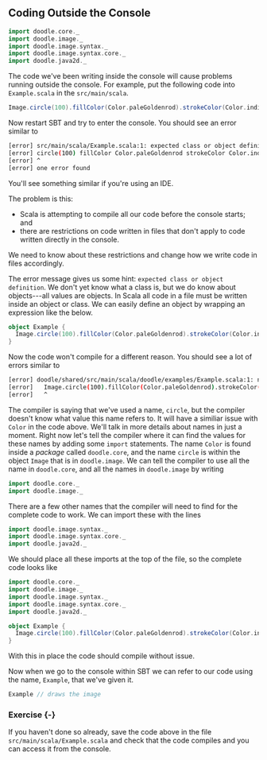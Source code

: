 ## Coding Outside the Console

```scala mdoc:invisible
import doodle.core._
import doodle.image._
import doodle.image.syntax._
import doodle.image.syntax.core._
import doodle.java2d._
```

The code we've been writing inside the console will cause problems running outside the console. For example, put the following code into `Example.scala` in the `src/main/scala`.

```scala mdoc:silent
Image.circle(100).fillColor(Color.paleGoldenrod).strokeColor(Color.indianRed)
```

Now restart SBT and try to enter the console. You should see an error similar to

```bash
[error] src/main/scala/Example.scala:1: expected class or object definition
[error] circle(100) fillColor Color.paleGoldenrod strokeColor Color.indianRed
[error] ^
[error] one error found
```

You'll see something similar if you're using an IDE.

The problem is this:

- Scala is attempting to compile all our code before the console starts; and
- there are restrictions on code written in files that don't apply to code written directly in the console.

We need to know about these restrictions and change how we write code in files accordingly.

The error message gives us some hint: `expected class or object definition`. We don't yet know what a class is, but we do know about objects---all values are objects. In Scala all code in a file must be written inside an object or class. We can easily define an object by wrapping an expression like the below.

```scala mdoc:silent
object Example {
  Image.circle(100).fillColor(Color.paleGoldenrod).strokeColor(Color.indianRed).draw()
}
```

Now the code won't compile for a different reason. You should see a lot of errors similar to

```bash
[error] doodle/shared/src/main/scala/doodle/examples/Example.scala:1: not found: value Image
[error]   Image.circle(100).fillColor(Color.paleGoldenrod).strokeColor(Color.indianRed).draw()
[error]   ^
```

The compiler is saying that we've used a name, `circle`, but the compiler doesn't know what value this name refers to.
It will have a similiar issue with `Color` in the code above.
We'll talk in more details about names in just a moment.
Right now let's tell the compiler where it can find the values for these names by adding some `import` statements.
The name `Color` is found inside a *package* called `doodle.core`, and the name `circle` is within the object `Image` that is in `doodle.image`.
We can tell the compiler to use all the name in `doodle.core`, and all the names in `doodle.image` by writing

```scala mdoc:silent
import doodle.core._
import doodle.image._
```

There are a few other names that the compiler will need to find for the complete code to work.
We can import these with the lines

```scala mdoc:silent
import doodle.image.syntax._
import doodle.image.syntax.core._
import doodle.java2d._
```

We should place all these imports at the top of the file, so the complete code looks like

```scala
import doodle.core._
import doodle.image._
import doodle.image.syntax._
import doodle.image.syntax.core._
import doodle.java2d._

object Example {
  Image.circle(100).fillColor(Color.paleGoldenrod).strokeColor(Color.indianRed).draw()
}
```

With this in place the code should compile without issue.

Now when we go to the console within SBT we can refer to our code using the name, `Example`, that we've given it.

```scala
Example // draws the image
```

### Exercise {-}

If you haven't done so already, save the code above in the file `src/main/scala/Example.scala` and check that the code compiles and you can access it from the console.
